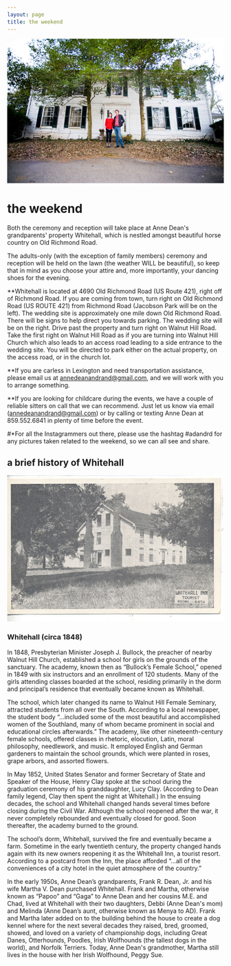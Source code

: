 ```yaml
---
layout: page
title: the weekend
---
```


![Anne Dean and Rand at Whitehall](/public/images/annedeanandrand.jpg)

# the weekend

Both the ceremony and reception will take place at Anne Dean's grandparents' property Whitehall, which is nestled amongst beautiful horse country on Old Richmond Road.

The adults-only (with the exception of family members) ceremony and reception will be held on the lawn (the weather WILL be beautiful), so keep that in mind as you choose your attire and, more importantly, your dancing shoes for the evening.

**Whitehall is located at 4690 Old Richmond Road (US Route 421), right off of Richmond Road. If you are coming from town, turn right on Old Richmond Road (US ROUTE 421) from Richmond Road (Jacobson Park will be on the left). The wedding site is approximately one mile down Old Richmond Road. There will be signs to help direct you towards parking. The wedding site will be on the right. Drive past the property and turn right on Walnut Hill Road. Take the first right on Walnut Hill Road as if you are turning into Walnut Hill Church which also leads to an access road leading to a side entrance to the wedding site. You will be directed to park either on the actual property, on the access road, or in the church lot.


**If you are carless in Lexington and need transportation assistance, please email us at annedeanandrand@gmail.com, and we will work with you to arrange something.


**If you are looking for childcare during the events, we have a couple of reliable sitters on call that we can recommend. Just let us know via email (annedeanandrand@gmail.com) or by calling or texting Anne Dean at 859.552.6841 in plenty of time before the event.


#*For all the Instagrammers out there, please use the hashtag  #adandrd for any pictures taken related to the weekend, so we can all see and share.

## a brief history of Whitehall

![Whitehall (circa 1848)](/public/images/postcard.jpg)

### Whitehall (circa 1848)

In 1848, Presbyterian Minister Joseph J. Bullock, the preacher of nearby Walnut Hill Church, established a school for girls on the grounds of the sanctuary. The academy, known then as “Bullock’s Female School,” opened in 1849 with six instructors and an enrollment of 120 students. Many of the girls attending classes boarded at the school, residing primarily in the dorm and principal’s residence that eventually became known as Whitehall.

The school, which later changed its name to Walnut Hill Female Seminary, attracted students from all over the South. According to a local newspaper, the student body “…included some of the most beautiful and accomplished women of the Southland, many of whom became prominent in social and educational circles afterwards.” The academy, like other nineteenth-century female schools, offered classes in rhetoric, elocution, Latin, moral philosophy, needlework, and music. It employed English and German gardeners to maintain the school grounds, which were planted in roses, grape arbors, and assorted flowers.

In May 1852, United States Senator and former Secretary of State and Speaker of the House, Henry Clay spoke at the school during the graduation ceremony of his granddaughter, Lucy Clay. (According to Dean family legend, Clay then spent the night at Whitehall.) In the ensuing decades, the school and Whitehall changed hands several times before closing during the Civil War. Although the school reopened after the war, it never completely rebounded and eventually closed for good. Soon thereafter, the academy burned to the ground.

The school’s dorm, Whitehall, survived the fire and eventually became a farm. Sometime in the early twentieth century, the property changed hands again with its new owners reopening it as the Whitehall Inn, a tourist resort. According to a postcard from the Inn, the place afforded “…all of the conveniences of a city hotel in the quiet atmosphere of the country.”

In the early 1950s, Anne Dean’s grandparents, Frank R. Dean, Jr. and his wife Martha V. Dean purchased Whitehall. Frank and Martha, otherwise known as “Papoo” and “Gaga” to Anne Dean and her cousins M.E. and Chad, lived at Whitehall with their two daughters, Debbi (Anne Dean's mom) and Melinda (Anne Dean’s aunt, otherwise known as Menya to AD). Frank and Martha later added on to the building behind the house to create a dog kennel where for the next several decades they raised, bred, groomed, showed, and loved on a variety of championship dogs, including Great Danes, Otterhounds, Poodles, Irish Wolfhounds (the tallest dogs in the world), and Norfolk Terriers. Today, Anne Dean's grandmother, Martha still lives in the house with her Irish Wolfhound, Peggy Sue.




